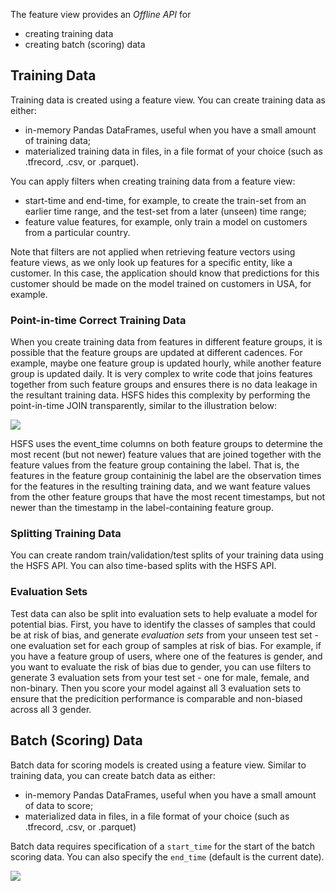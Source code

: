 The feature view provides an *Offline API* for

 * creating training data
 * creating batch (scoring) data

## Training Data

Training data is created using a feature view. You can create training data as either:

 - in-memory Pandas DataFrames, useful when you have a small amount of training data;
 - materialized training data in files, in a file format of your choice (such as .tfrecord, .csv, or .parquet).

You can apply filters when creating training data from a feature view:

 - start-time and end-time, for example, to create the train-set from an earlier time range, and the test-set from a later (unseen) time range;
 - feature value features, for example, only train a model on customers from a particular country.

Note that filters are not applied when retrieving feature vectors using feature views, as we only look up features for a specific entity, like a customer. In this case, the application should know that predictions for this customer should be made on the model trained on customers in USA, for example.


### Point-in-time Correct Training Data

When you create training data from features in different feature groups, it is possible that the feature groups are updated at different cadences. For example, maybe one feature group is updated hourly, while another feature group is updated daily. It is very complex to write code that joins features together from such feature groups and ensures there is no data leakage in the resultant training data. HSFS hides this complexity by performing the point-in-time JOIN transparently, similar to the illustration below:


<img src="/assets/images/concepts/fs/feature-view-training-data.svg">

HSFS uses the event_time columns on both feature groups to determine the most recent (but not newer) feature values that are joined together with the feature values from the feature group containing the label. That is, the features in the feature group containinig the label are the observation times for the features in the resulting training data, and we want feature values from the other feature groups that have the most recent timestamps, but not newer than the timestamp in the label-containing feature group.


### Splitting Training Data

You can create random train/validation/test splits of your training data using the HSFS API. You can also time-based splits with the HSFS API.

### Evaluation Sets
Test data can also be split into evaluation sets to help evaluate a model for potential bias. First, you have to identify the classes of samples that could be at risk of bias, and generate *evaluation sets* from your unseen test set - one evaluation set for each group of samples at risk of bias. For example, if you have a feature group of users, where one of the features is gender, and you want to evaluate the risk of bias due to gender, you can use filters to generate 3 evaluation sets from your test set - one for male, female, and non-binary. Then you score your model against all 3 evaluation sets to ensure that the predicition performance is comparable and non-biased across all 3 gender.


## Batch (Scoring) Data

Batch data for scoring models is created using a feature view. Similar to training data, you can create batch data as either:

 - in-memory Pandas DataFrames, useful when you have a small amount of data to score;
 - materialized data in files, in a file format of your choice (such as .tfrecord, .csv, or .parquet)

Batch data requires specification of a `start_time` for the start of the batch scoring data. You can also specify the `end_time` (default is the current date).

<img src="/assets/images/concepts/fs/batch-scoring-data.svg">